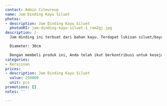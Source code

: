 ```yaml
---
contact: Admin Citeureup
name: Jam Dinding Kayu Siluet
photos:
- description: Jam Dinding Kayu Siluet
  photoURI: jam-dinding-kayu-siluet-1_ram2gj.jpg
description: |-
  Jam dinding ini terbuat dari bahan kayu. Terdapat lukisan siluet/bayangan di permukaannya yang pastinya indah dan menambah nilai estetik dari jam dinding ini. Tidak hanya menunjukkan waktu, jam dinding ini juga akan mempercantik ruangan Anda.

  Diameter: 30cm

  Dengan membeli produk ini, Anda telah ikut berkontribusi untuk kesejahteraan kelompok masyarakat di desa kami.
categories:
- Kerajinan
prices:
- description: Jam Dinding Kayu Siluet
  value: 250000
  unit: pcs
promotions: []
notes: ''

---
```


